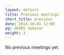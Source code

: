 ```yaml
---
layout: default
title: Previous meetings
short_title: previous
date: 2014-10-01 12:00
pg: GEARS Seminar
weight: 3
---
```


No previous meetings yet.
